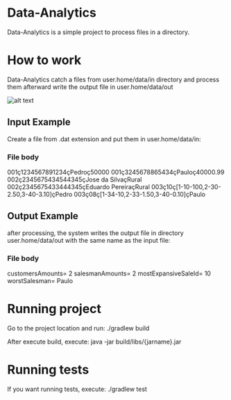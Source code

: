 # Data-Analytics

Data-Analytics is a simple project to process files in a directory.

# How to work

Data-Analytics catch a files from user.home/data/in directory and process them afterward write the output file in user.home/data/out

![alt text](https://i.imgur.com/p3q5n81.png)

## Input Example

Create a file from .dat extension and put them in user.home/data/in:

### File body

001ç1234567891234çPedroç50000
001ç3245678865434çPauloç40000.99
002ç2345675434544345çJose da SilvaçRural
002ç2345675433444345çEduardo PereiraçRural
003ç10ç[1-10-100,2-30-2.50,3-40-3.10]çPedro
003ç08ç[1-34-10,2-33-1.50,3-40-0.10]çPaulo

## Output Example

after processing, the system writes the output file in directory user.home/data/out with the same name as the input file:

### File body

customersAmounts= 2
salesmanAmounts= 2
mostExpansiveSaleId= 10
worstSalesman= Paulo

# Running project

Go to the project location and run: ./gradlew build

After execute build, execute: java -jar build/libs/{jarname}.jar

# Running tests

If you want running tests, execute: ./gradlew test